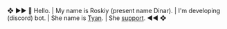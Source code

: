 ❖ ▶▶
👋 Hello.
 | My name is Roskiy (present name Dinar).
 | I'm developing (discord) bot.
 | She name is [Tyan](https://discord.com/api/oauth2/authorize?client_id=881142784671768616&permissions=8&scope=bot). 
 | She [support](https://discord.com/invite/MTxrnxbZA5).
 ◀◀ ❖


<!---
RoskiyADR/RoskiyADR is a ✨ special ✨ repository because its `README.md` (this file) appears on your GitHub profile.
You can click the Preview link to take a look at your changes.
--->
